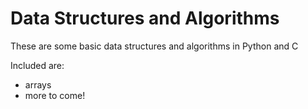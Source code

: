 # Data Structures and Algorithms

These are some basic data structures and algorithms in Python and C

Included are:
- arrays
- more to come!
